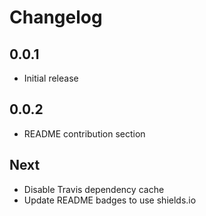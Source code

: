 # Changelog

## 0.0.1

* Initial release

## 0.0.2

* README contribution section

## Next

* Disable Travis dependency cache
* Update README badges to use shields.io
